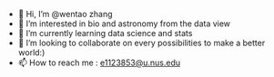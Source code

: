 - 👋 Hi, I’m @wentao zhang
- 👀 I’m interested in bio and astronomy from the data view
- 🌱 I’m currently learning data science and stats
- 💞️ I’m looking to collaborate on every possibilities to make a better world:)
- 📫 How to reach me : e1123853@u.nus.edu

<!---
joiandjoe/joiandjoe is a ✨ special ✨ repository because its `README.md` (this file) appears on your GitHub profile.
You can click the Preview link to take a look at your changes.
--->
